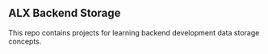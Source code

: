 ## ALX Backend Storage


This repo contains projects for learning backend development data storage concepts.
